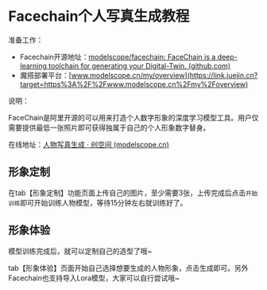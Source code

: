 # Facechain个人写真生成教程

准备工作：

- Facechain开源地址：[modelscope/facechain: FaceChain is a deep-learning toolchain for generating your Digital-Twin. (github.com)](https://github.com/modelscope/facechain/tree/main)
- 魔搭部署平台：[www.modelscope.cn/my/overview](https://link.juejin.cn?target=https%3A%2F%2Fwww.modelscope.cn%2Fmy%2Foverview)

说明：

FaceChain是阿里开源的可以用来打造个人数字形象的深度学习模型工具。用户仅需要提供最低一张照片即可获得独属于自己的个人形象数字替身。

在线地址：[人物写真生成 · 创空间 (modelscope.cn)](https://modelscope.cn/studios/CVstudio/cv_human_portrait/summary/?st=1SvEHnNd-o1qa1wA0nvAEUA)

## 形象定制

在tab【形象定制】功能页面上传自己的图片，至少需要3张，上传完成后点击`开始训练`即可开始训练人物模型，等待15分钟左右就训练好了。

## 形象体验

模型训练完成后，就可以定制自己的造型了哦~

tab【形象体验】页面开始自己选择想要生成的人物形象，点击生成即可。另外Facechain也支持导入Lora模型，大家可以自行尝试哦~